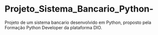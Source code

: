 # Projeto_Sistema_Bancario_Python-
Projeto de um sistema bancario desenvolvido em Python, proposto pela Formação Python Developer da plataforma DIO.
